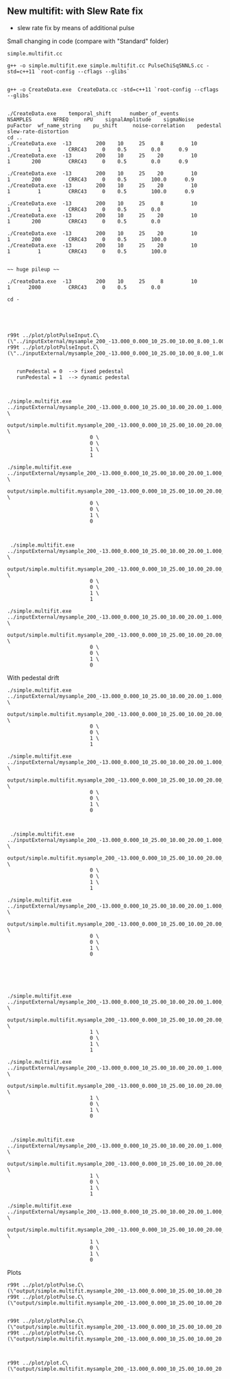 New multifit: with Slew Rate fix
----

- slew rate fix by means of additional pulse 


Small changing in code (compare with "Standard" folder)

    simple.multifit.cc
    
    g++ -o simple.multifit.exe simple.multifit.cc PulseChiSqSNNLS.cc -std=c++11 `root-config --cflags --glibs`

    
    g++ -o CreateData.exe  CreateData.cc -std=c++11 `root-config --cflags --glibs`

    
    ./CreateData.exe    temporal_shift      number_of_events       NSAMPLES       NFREQ     nPU    signalAmplitude    sigmaNoise     puFactor  wf_name_string    pu_shift     noise-correlation    pedestal   slew-rate-distortion
    cd .. 
    ./CreateData.exe  -13        200    10     25     8         10        1         1         CRRC43     0    0.5        0.0      0.9
    ./CreateData.exe  -13        200    10     25    20         10        1       200         CRRC43     0    0.5        0.0      0.9
    
    ./CreateData.exe  -13        200    10     25    20         10        1       200         CRRC43     0    0.5        100.0      0.9
    ./CreateData.exe  -13        200    10     25    20         10        1         1         CRRC43     0    0.5        100.0      0.9

    ./CreateData.exe  -13        200    10     25     8         10        1         1         CRRC43     0    0.5        0.0      
    ./CreateData.exe  -13        200    10     25    20         10        1       200         CRRC43     0    0.5        0.0      
    
    ./CreateData.exe  -13        200    10     25    20         10        1       200         CRRC43     0    0.5        100.0    
    ./CreateData.exe  -13        200    10     25    20         10        1         1         CRRC43     0    0.5        100.0    

 
    ~~ huge pileup ~~
    
    ./CreateData.exe  -13        200    10     25     8         10        1      2000         CRRC43     0    0.5        0.0      

    cd -
    
    
    
    
    
    r99t ../plot/plotPulseInput.C\(\"../inputExternal/mysample_200_-13.000_0.000_10_25.00_10.00_8.00_1.000_1.00_CRRC43_0.00.root\",0\)
    r99t ../plot/plotPulseInput.C\(\"../inputExternal/mysample_200_-13.000_0.000_10_25.00_10.00_8.00_1.000_2000.00_CRRC43_0.00_slew_1.00.root\",0\)

      
       runPedestal = 0  --> fixed pedestal
       runPedestal = 1  --> dynamic pedestal
    
    
     
    ./simple.multifit.exe   ../inputExternal/mysample_200_-13.000_0.000_10_25.00_10.00_20.00_1.000_200.00_CRRC43_0.00_slew_0.90.root    \
                               output/simple.multifit.mysample_200_-13.000_0.000_10_25.00_10.00_20.00_1.000_200.00_CRRC43_0.00_slew_0.90.root_fix_pedestal_slew_rate_fix.root \
                               0 \
                               0 \
                               1 \
                               1 

    ./simple.multifit.exe   ../inputExternal/mysample_200_-13.000_0.000_10_25.00_10.00_20.00_1.000_200.00_CRRC43_0.00_slew_0.90.root    \
                               output/simple.multifit.mysample_200_-13.000_0.000_10_25.00_10.00_20.00_1.000_200.00_CRRC43_0.00_slew_0.90.root_fix_pedestal_slew_rate_NOT_fix.root \
                               0 \
                               0 \
                               1 \
                               0 
                               
    

     ./simple.multifit.exe   ../inputExternal/mysample_200_-13.000_0.000_10_25.00_10.00_20.00_1.000_200.00_CRRC43_0.00_slew_1.00.root    \
                               output/simple.multifit.mysample_200_-13.000_0.000_10_25.00_10.00_20.00_1.000_200.00_CRRC43_0.00_slew_1.00.root_fix_pedestal_slew_rate_fix.root \
                               0 \
                               0 \
                               1 \
                               1 

    ./simple.multifit.exe   ../inputExternal/mysample_200_-13.000_0.000_10_25.00_10.00_20.00_1.000_200.00_CRRC43_0.00_slew_1.00.root    \
                               output/simple.multifit.mysample_200_-13.000_0.000_10_25.00_10.00_20.00_1.000_200.00_CRRC43_0.00_slew_1.00.root_fix_pedestal_slew_rate_NOT_fix.root \
                               0 \
                               0 \
                               1 \
                               0 
                               
    

    
With pedestal drift
    
    
    ./simple.multifit.exe   ../inputExternal/mysample_200_-13.000_0.000_10_25.00_10.00_20.00_1.000_200.00_CRRC43_100.00_slew_0.90.root    \
                               output/simple.multifit.mysample_200_-13.000_0.000_10_25.00_10.00_20.00_1.000_200.00_CRRC43_100.00_slew_0.90.root_fix_pedestal_slew_rate_fix.root \
                               0 \
                               0 \
                               1 \
                               1 

    ./simple.multifit.exe   ../inputExternal/mysample_200_-13.000_0.000_10_25.00_10.00_20.00_1.000_200.00_CRRC43_100.00_slew_0.90.root    \
                               output/simple.multifit.mysample_200_-13.000_0.000_10_25.00_10.00_20.00_1.000_200.00_CRRC43_100.00_slew_0.90.root_fix_pedestal_slew_rate_NOT_fix.root \
                               0 \
                               0 \
                               1 \
                               0 
                               
    

     ./simple.multifit.exe   ../inputExternal/mysample_200_-13.000_0.000_10_25.00_10.00_20.00_1.000_200.00_CRRC43_100.00_slew_1.00.root    \
                               output/simple.multifit.mysample_200_-13.000_0.000_10_25.00_10.00_20.00_1.000_200.00_CRRC43_100.00_slew_1.00.root_fix_pedestal_slew_rate_fix.root \
                               0 \
                               0 \
                               1 \
                               1 

    ./simple.multifit.exe   ../inputExternal/mysample_200_-13.000_0.000_10_25.00_10.00_20.00_1.000_200.00_CRRC43_100.00_slew_1.00.root    \
                               output/simple.multifit.mysample_200_-13.000_0.000_10_25.00_10.00_20.00_1.000_200.00_CRRC43_100.00_slew_1.00.root_fix_pedestal_slew_rate_NOT_fix.root \
                               0 \
                               0 \
                               1 \
                               0 

                               
                               
                               
                               
                               
    ./simple.multifit.exe   ../inputExternal/mysample_200_-13.000_0.000_10_25.00_10.00_20.00_1.000_200.00_CRRC43_100.00_slew_0.90.root    \
                               output/simple.multifit.mysample_200_-13.000_0.000_10_25.00_10.00_20.00_1.000_200.00_CRRC43_100.00_slew_0.90.root_dynamic_pedestal_slew_rate_fix.root \
                               1 \
                               0 \
                               1 \
                               1 

    ./simple.multifit.exe   ../inputExternal/mysample_200_-13.000_0.000_10_25.00_10.00_20.00_1.000_200.00_CRRC43_100.00_slew_0.90.root    \
                               output/simple.multifit.mysample_200_-13.000_0.000_10_25.00_10.00_20.00_1.000_200.00_CRRC43_100.00_slew_0.90.root_dynamic_pedestal_slew_rate_NOT_fix.root \
                               1 \
                               0 \
                               1 \
                               0 
                               
    

     ./simple.multifit.exe   ../inputExternal/mysample_200_-13.000_0.000_10_25.00_10.00_20.00_1.000_200.00_CRRC43_100.00_slew_1.00.root    \
                               output/simple.multifit.mysample_200_-13.000_0.000_10_25.00_10.00_20.00_1.000_200.00_CRRC43_100.00_slew_1.00.root_dynamic_pedestal_slew_rate_fix.root \
                               1 \
                               0 \
                               1 \
                               1 

    ./simple.multifit.exe   ../inputExternal/mysample_200_-13.000_0.000_10_25.00_10.00_20.00_1.000_200.00_CRRC43_100.00_slew_1.00.root    \
                               output/simple.multifit.mysample_200_-13.000_0.000_10_25.00_10.00_20.00_1.000_200.00_CRRC43_100.00_slew_1.00.root_dynamic_pedestal_slew_rate_NOT_fix.root \
                               1 \
                               0 \
                               1 \
                               0 
                               
    
    
    
    
    
    
    
    
    
Plots
        
    
    r99t ../plot/plotPulse.C\(\"output/simple.multifit.mysample_200_-13.000_0.000_10_25.00_10.00_20.00_1.000_200.00_CRRC43_0.00_slew_0.90.root_fix_pedestal_slew_rate_fix.root\",0\)
    r99t ../plot/plotPulse.C\(\"output/simple.multifit.mysample_200_-13.000_0.000_10_25.00_10.00_20.00_1.000_200.00_CRRC43_0.00_slew_0.90.root_fix_pedestal_slew_rate_NOT_fix.root\",0\)


    r99t ../plot/plotPulse.C\(\"output/simple.multifit.mysample_200_-13.000_0.000_10_25.00_10.00_20.00_1.000_200.00_CRRC43_0.00_slew_1.00.root_fix_pedestal_slew_rate_fix.root\",0\)
    r99t ../plot/plotPulse.C\(\"output/simple.multifit.mysample_200_-13.000_0.000_10_25.00_10.00_20.00_1.000_200.00_CRRC43_0.00_slew_1.00.root_fix_pedestal_slew_rate_NOT_fix.root\",0\)

    

    r99t ../plot/plot.C\(\"output/simple.multifit.mysample_200_-13.000_0.000_10_25.00_10.00_20.00_1.000_200.00_CRRC43_0.00_slew_1.00.root_fix_pedestal_slew_rate_NOT_fix.root\"\)
    
    
    
    
                                   